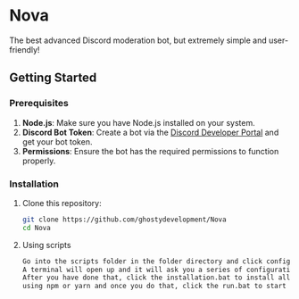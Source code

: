 # Nova

The best advanced Discord moderation bot, but extremely simple and user-friendly!

## Getting Started

### Prerequisites

1. **Node.js**: Make sure you have Node.js installed on your system.
2. **Discord Bot Token**: Create a bot via the [Discord Developer Portal](https://discord.com/developers/applications) and get your bot token.
3. **Permissions**: Ensure the bot has the required permissions to function properly.

### Installation

1. Clone this repository:

   ```bash
   git clone https://github.com/ghostydevelopment/Nova
   cd Nova

   ```

2. Using scripts
   ```bash
   Go into the scripts folder in the folder directory and click config.bat,
   A terminal will open up and it will ask you a series of configuration questions.
   After you have done that, click the installation.bat to install all the required packages,
   using npm or yarn and once you do that, click the run.bat to start the bot!
   ```
